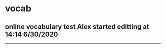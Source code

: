 # vocab
online vocabulary test
Alex started editting at 14:14 6/30/2020
---------------------------------------------
---------------------------------------------
